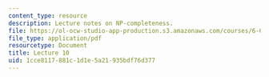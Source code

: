 ```yaml
---
content_type: resource
description: Lecture notes on NP-completeness.
file: https://ol-ocw-studio-app-production.s3.amazonaws.com/courses/6-080-great-ideas-in-theoretical-computer-science-spring-2008/1cce8117881c1d1e5a21935bdf76d377_lec10.pdf
file_type: application/pdf
resourcetype: Document
title: Lecture 10
uid: 1cce8117-881c-1d1e-5a21-935bdf76d377
---
```

